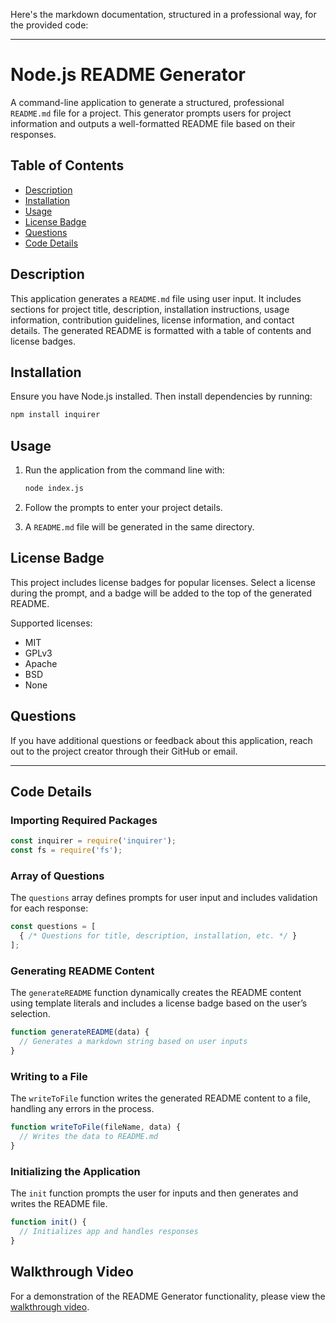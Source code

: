 Here's the markdown documentation, structured in a professional way, for the provided code:

---

# Node.js README Generator

A command-line application to generate a structured, professional `README.md` file for a project. This generator prompts users for project information and outputs a well-formatted README file based on their responses.

## Table of Contents
- [Description](#description)
- [Installation](#installation)
- [Usage](#usage)
- [License Badge](#license-badge)
- [Questions](#questions)
- [Code Details](#code-details)

## Description

This application generates a `README.md` file using user input. It includes sections for project title, description, installation instructions, usage information, contribution guidelines, license information, and contact details. The generated README is formatted with a table of contents and license badges.

## Installation

Ensure you have Node.js installed. Then install dependencies by running:

```bash
npm install inquirer
```

## Usage

1. Run the application from the command line with:

    ```bash
    node index.js
    ```

2. Follow the prompts to enter your project details.

3. A `README.md` file will be generated in the same directory.

## License Badge

This project includes license badges for popular licenses. Select a license during the prompt, and a badge will be added to the top of the generated README.

Supported licenses:
- MIT
- GPLv3
- Apache
- BSD
- None

## Questions

If you have additional questions or feedback about this application, reach out to the project creator through their GitHub or email.

---

## Code Details

### Importing Required Packages

```javascript
const inquirer = require('inquirer');
const fs = require('fs');
```

### Array of Questions

The `questions` array defines prompts for user input and includes validation for each response:

```javascript
const questions = [
  { /* Questions for title, description, installation, etc. */ }
];
```

### Generating README Content

The `generateREADME` function dynamically creates the README content using template literals and includes a license badge based on the user’s selection.

```javascript
function generateREADME(data) {
  // Generates a markdown string based on user inputs
}
```

### Writing to a File

The `writeToFile` function writes the generated README content to a file, handling any errors in the process.

```javascript
function writeToFile(fileName, data) {
  // Writes the data to README.md
}
```

### Initializing the Application

The `init` function prompts the user for inputs and then generates and writes the README file.

```javascript
function init() {
  // Initializes app and handles responses
}
```

## Walkthrough Video
For a demonstration of the README Generator functionality, please view the [walkthrough video](https://youtu.be/1rQVjNwpFnk?si=IYoF602bT8SC-ZYT).


